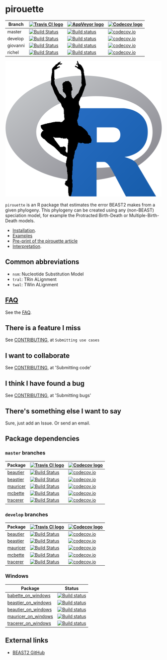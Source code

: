 # pirouette

Branch  |[![Travis CI logo](pics/TravisCI.png)](https://travis-ci.org)                                                                            |[![AppVeyor logo](pics/AppVeyor.png)](https://www.appveyor.com)                                                                                                                   |[![Codecov logo](pics/Codecov.png)](https://www.codecov.io)
--------|-----------------------------------------------------------------------------------------------------------------------------------------|----------------------------------------------------------------------------------------------------------------------------------------------------------------------------------|--------------------------------------------------------------------------------------------------------------------------------------------------------------------
master  |[![Build Status](https://travis-ci.org/richelbilderbeek/pirouette.svg?branch=master)](https://travis-ci.org/richelbilderbeek/pirouette)  |[![Build status](https://ci.appveyor.com/api/projects/status/vr5jkcx975w1ggcn/branch/master?svg=true)](https://ci.appveyor.com/project/richelbilderbeek/pirouette/branch/master)  |[![codecov.io](https://codecov.io/github/richelbilderbeek/pirouette/coverage.svg?branch=master)](https://codecov.io/github/richelbilderbeek/pirouette/branch/master)
develop |[![Build Status](https://travis-ci.org/richelbilderbeek/pirouette.svg?branch=develop)](https://travis-ci.org/richelbilderbeek/pirouette) |[![Build status](https://ci.appveyor.com/api/projects/status/vr5jkcx975w1ggcn/branch/master?svg=true)](https://ci.appveyor.com/project/richelbilderbeek/pirouette/branch/develop) |[![codecov.io](https://codecov.io/github/richelbilderbeek/pirouette/coverage.svg?branch=master)](https://codecov.io/github/richelbilderbeek/pirouette/branch/master)
giovanni|[![Build Status](https://travis-ci.org/richelbilderbeek/pirouette.svg?branch=giovanni)](https://travis-ci.org/richelbilderbeek/pirouette)|[![Build status](https://ci.appveyor.com/api/projects/status/vr5jkcx975w1ggcn/branch/master?svg=true)](https://ci.appveyor.com/project/richelbilderbeek/pirouette/branch/giovanni)|[![codecov.io](https://codecov.io/github/richelbilderbeek/pirouette/coverage.svg?branch=master)](https://codecov.io/github/richelbilderbeek/pirouette/branch/master)
richel  |[![Build Status](https://travis-ci.org/richelbilderbeek/pirouette.svg?branch=richel)](https://travis-ci.org/richelbilderbeek/pirouette)  |[![Build status](https://ci.appveyor.com/api/projects/status/vr5jkcx975w1ggcn/branch/master?svg=true)](https://ci.appveyor.com/project/richelbilderbeek/pirouette/branch/richel)  |[![codecov.io](https://codecov.io/github/richelbilderbeek/pirouette/coverage.svg?branch=master)](https://codecov.io/github/richelbilderbeek/pirouette/branch/master)

![](pics/pirouette_logo.png)

`pirouette` is an R package that estimates the error BEAST2 makes from a given 
phylogeny. This phylogeny can be created using any (non-BEAST) speciation model,
for example the Protracted Birth-Death or Multiple-Birth-Death models.

 * [Installation](doc/install.md).
 * [Examples](https://github.com/richelbilderbeek/pirouette_examples)
 * [Pre-print of the pirouette article](https://www.biorxiv.org/content/10.1101/2019.12.17.879098v1)
 * [Interpretation](doc/interpretation.md).

## Common abbreviations

 * `nsm`: Nucleotide Substitution Model
 * `tral`: TRin ALignment
 * `twal`: TWin ALignment

## [FAQ](doc/faq.md)

See the [FAQ](doc/faq.md).

## There is a feature I miss

See [CONTRIBUTING](CONTRIBUTING.md), at `Submitting use cases`

## I want to collaborate

See [CONTRIBUTING](CONTRIBUTING.md), at 'Submitting code'

## I think I have found a bug

See [CONTRIBUTING](CONTRIBUTING.md), at 'Submitting bugs' 

## There's something else I want to say

Sure, just add an Issue. Or send an email.

## Package dependencies

### `master` branches

Package                                                |[![Travis CI logo](pics/TravisCI.png)](https://travis-ci.org)                                                                       |[![Codecov logo](pics/Codecov.png)](https://www.codecov.io)
-------------------------------------------------------|------------------------------------------------------------------------------------------------------------------------------------|-----------------------------------------------------------------------------------------------------------------------------------------------------------------
[beautier](https://github.com/ropensci/beautier)       |[![Build Status](https://travis-ci.org/ropensci/beautier.svg?branch=master)](https://travis-ci.org/ropensci/beautier)               |[![codecov.io](https://codecov.io/github/ropensci/beautier/coverage.svg?branch=master)](https://codecov.io/github/ropensci/beautier/branch/master)
[beastier](https://github.com/ropensci/beastier)       |[![Build Status](https://travis-ci.org/ropensci/beastier.svg?branch=master)](https://travis-ci.org/ropensci/beastier)               |[![codecov.io](https://codecov.io/github/ropensci/beastier/coverage.svg?branch=master)](https://codecov.io/github/ropensci/beastier/branch/master)
[mauricer](https://github.com/ropensci/mauricer)       |[![Build Status](https://travis-ci.org/ropensci/mauricer.svg?branch=master)](https://travis-ci.org/ropensci/mauricer)               |[![codecov.io](https://codecov.io/github/ropensci/mauricer/coverage.svg?branch=master)](https://codecov.io/github/ropensci/mauricer/branch/master)
[mcbette](https://github.com/richelbilderbeek/mcbette) |[![Build Status](https://travis-ci.org/richelbilderbeek/mcbette.svg?branch=master)](https://travis-ci.org/richelbilderbeek/mcbette) |[![codecov.io](https://codecov.io/github/richelbilderbeek/mcbette/coverage.svg?branch=master)](https://codecov.io/github/richelbilderbeek/mcbette/branch/master)
[tracerer](https://github.com/ropensci/tracerer)       |[![Build Status](https://travis-ci.org/ropensci/tracerer.svg?branch=master)](https://travis-ci.org/ropensci/tracerer)               |[![codecov.io](https://codecov.io/github/ropensci/tracerer/coverage.svg?branch=master)](https://codecov.io/github/ropensci/tracerer/branch/master)

### `develop` branches

Package                                                |[![Travis CI logo](pics/TravisCI.png)](https://travis-ci.org)                                                                       |[![Codecov logo](pics/Codecov.png)](https://www.codecov.io)
-------------------------------------------------------|------------------------------------------------------------------------------------------------------------------------------------|-----------------------------------------------------------------------------------------------------------------------------------------------------------------
[beautier](https://github.com/ropensci/beautier)       |[![Build Status](https://travis-ci.org/ropensci/beautier.svg?branch=develop)](https://travis-ci.org/ropensci/beautier)               |[![codecov.io](https://codecov.io/github/ropensci/beautier/coverage.svg?branch=develop)](https://codecov.io/github/ropensci/beautier/branch/develop)
[beastier](https://github.com/ropensci/beastier)       |[![Build Status](https://travis-ci.org/ropensci/beastier.svg?branch=develop)](https://travis-ci.org/ropensci/beastier)               |[![codecov.io](https://codecov.io/github/ropensci/beastier/coverage.svg?branch=develop)](https://codecov.io/github/ropensci/beastier/branch/develop)
[mauricer](https://github.com/ropensci/mauricer)       |[![Build Status](https://travis-ci.org/ropensci/mauricer.svg?branch=develop)](https://travis-ci.org/ropensci/mauricer)               |[![codecov.io](https://codecov.io/github/ropensci/mauricer/coverage.svg?branch=develop)](https://codecov.io/github/ropensci/mauricer/branch/develop)
[mcbette](https://github.com/richelbilderbeek/mcbette) |[![Build Status](https://travis-ci.org/richelbilderbeek/mcbette.svg?branch=develop)](https://travis-ci.org/richelbilderbeek/mcbette) |[![codecov.io](https://codecov.io/github/richelbilderbeek/mcbette/coverage.svg?branch=develop)](https://codecov.io/github/richelbilderbeek/mcbette/branch/develop)
[tracerer](https://github.com/ropensci/tracerer)       |[![Build Status](https://travis-ci.org/ropensci/tracerer.svg?branch=develop)](https://travis-ci.org/ropensci/tracerer)               |[![codecov.io](https://codecov.io/github/ropensci/tracerer/coverage.svg?branch=develop)](https://codecov.io/github/ropensci/tracerer/branch/develop)

### Windows

Package                                                                       | Status
------------------------------------------------------------------------------|------------------------------------------------------------------------------------------------------------------------------------------------------------------------------------------
[babette_on_windows](https://github.com/richelbilderbeek/babette_on_windows)  |[![Build status](https://ci.appveyor.com/api/projects/status/jv76errjocm5d5yq/branch/master?svg=true)](https://ci.appveyor.com/project/richelbilderbeek/babette-on-windows/branch/master)
[beastier_on_windows](https://github.com/richelbilderbeek/beastier_on_windows)|[![Build status](https://ci.appveyor.com/api/projects/status/ralex9sdnnxlwbgx/branch/master?svg=true)](https://ci.appveyor.com/project/richelbilderbeek/beastier-on-windows/branch/master)
[beautier_on_windows](https://github.com/richelbilderbeek/beautier_on_windows)|[![Build status](https://ci.appveyor.com/api/projects/status/blvjo5pulbkqxrhb/branch/master?svg=true)](https://ci.appveyor.com/project/richelbilderbeek/beautier-on-windows/branch/master)
[mauricer_on_windows](https://github.com/richelbilderbeek/mauricer_on_windows)|[![Build status](https://ci.appveyor.com/api/projects/status/bc43iwp68xo2dduh/branch/master?svg=true)](https://ci.appveyor.com/project/richelbilderbeek/mauricer-on-windows/branch/master)
[tracerer_on_windows](https://github.com/richelbilderbeek/tracerer_on_windows)|[![Build status](https://ci.appveyor.com/api/projects/status/jyhck66d6yrbr12h/branch/master?svg=true)](https://ci.appveyor.com/project/richelbilderbeek/tracerer-on-windows/branch/master)

## External links

 * [BEAST2 GitHub](https://github.com/CompEvol/beast2)
